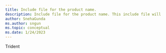 ```yaml
---
title: Include file for the product name.
description: Include file for the product name. This include file will be referenced in the content where the product name is used.
author: SnehaGunda
ms.author: sngun
ms.topic: conceptual
ms.date: 1/24/2023
---
```


Trident